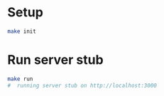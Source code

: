 # Setup

```bash
make init
```

# Run server stub

```bash
make run
#  running server stub on http://localhost:3000
```

